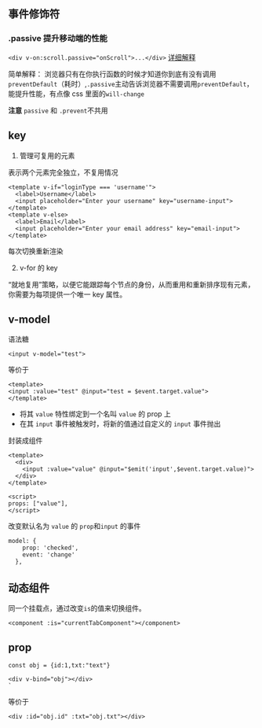 ## 事件修饰符

### .passive 提升移动端的性能

`<div v-on:scroll.passive="onScroll">...</div>`
[详细解释](https://segmentfault.com/a/1190000007913386?_ea=1507605)

简单解释：
浏览器只有在你执行函数的时候才知道你到底有没有调用`preventDefault`（耗时）,`.passive`主动告诉浏览器不需要调用`preventDefault`，能提升性能，有点像 css 里面的`will-change`

**注意** `passive` 和 `.prevent`不共用

## key

1. 管理可复用的元素

表示两个元素完全独立，不复用情况

```
<template v-if="loginType === 'username'">
  <label>Username</label>
  <input placeholder="Enter your username" key="username-input">
</template>
<template v-else>
  <label>Email</label>
  <input placeholder="Enter your email address" key="email-input">
</template>
```

每次切换重新渲染

2. v-for 的 key

“就地复用”策略，以便它能跟踪每个节点的身份，从而重用和重新排序现有元素，你需要为每项提供一个唯一 key 属性。

## v-model

语法糖

```
<input v-model="test">
```

等价于

```
<template>
<input :value="test" @input="test = $event.target.value">
</template>
```

- 将其 `value` 特性绑定到一个名叫 `value` 的 prop 上
- 在其 `input` 事件被触发时，将新的值通过自定义的 `input` 事件抛出

封装成组件

```
<template>
  <div>
    <input :value="value" @input="$emit('input',$event.target.value)">
  </div>
</template>

<script>
props: ["value"],
</script>
```

改变默认名为 `value` 的 `prop`和`input` 的事件

```
model: {
    prop: 'checked',
    event: 'change'
  },
```

## 动态组件

同一个挂载点，通过改变`is`的值来切换组件。

```
<component :is="currentTabComponent"></component>
```

## prop

```
const obj = {id:1,txt:"text"}

<div v-bind="obj"></div>
`
```

等价于

```
<div :id="obj.id" :txt="obj.txt"></div>
```
